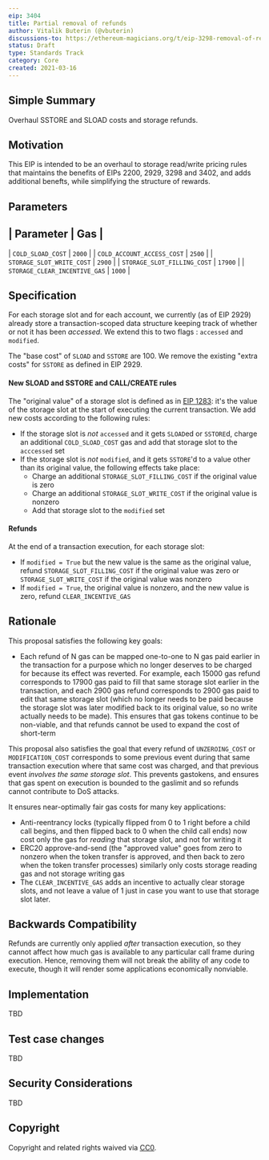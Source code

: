 ```yaml
---
eip: 3404
title: Partial removal of refunds
author: Vitalik Buterin (@vbuterin)
discussions-to: https://ethereum-magicians.org/t/eip-3298-removal-of-refunds/5430
status: Draft
type: Standards Track
category: Core
created: 2021-03-16
---
```


## Simple Summary

Overhaul SSTORE and SLOAD costs and storage refunds.

## Motivation

This EIP is intended to be an overhaul to storage read/write pricing rules that maintains the benefits of EIPs 2200, 2929, 3298 and 3402, and adds additional benefts, while simplifying the structure of rewards.

## Parameters

| Parameter | Gas |
----------------------------
| `COLD_SLOAD_COST` | `2000` |
| `COLD_ACCOUNT_ACCESS_COST` | `2500` |
| `STORAGE_SLOT_WRITE_COST` | `2900` |
| `STORAGE_SLOT_FILLING_COST` | `17900` |
| `STORAGE_CLEAR_INCENTIVE_GAS` | `1000` |

## Specification

For each storage slot and for each account, we currently (as of EIP 2929) already store a transaction-scoped data structure keeping track of whether or not it has been _accessed_. We extend this to two flags : `accessed` and `modified`.

The "base cost" of `SLOAD` and `SSTORE` are 100. We remove the existing "extra costs" for `SSTORE` as defined in EIP 2929.

#### New SLOAD and SSTORE and CALL/CREATE rules

The "original value" of a storage slot is defined as in [EIP 1283](https://eips.ethereum.org/EIPS/eip-1283): it's the value of the storage slot at the start of executing the current transaction. We add new costs according to the following rules:

* If the storage slot is _not_ `accessed` and it gets `SLOAD`ed or `SSTORE`d, charge an additional `COLD_SLOAD_COST` gas and add that storage slot to the `acccessed` set
* If the storage slot is _not_ `modified`, and it gets `SSTORE`'d to a value other than its original value, the following effects take place:
    * Charge an additional `STORAGE_SLOT_FILLING_COST` if the original value is zero
    * Charge an additional `STORAGE_SLOT_WRITE_COST` if the original value is nonzero
    * Add that storage slot to the `modified` set
 
#### Refunds 
 
At the end of a transaction execution, for each storage slot:

* If `modified = True` but the new value is the same as the original value, refund `STORAGE_SLOT_FILLING_COST` if the original value was zero or `STORAGE_SLOT_WRITE_COST` if the original value was nonzero
* If `modified = True`, the original value is nonzero, and the new value is zero, refund `CLEAR_INCENTIVE_GAS`

## Rationale

This proposal satisfies the following key goals:

* Each refund of N gas can be mapped one-to-one to N gas paid earlier in the transaction for a purpose which no longer deserves to be charged for because its effect was reverted. For example, each 15000 gas refund corresponds to 17900 gas paid to fill that same storage slot earlier in the transaction, and each 2900 gas refund corresponds to 2900 gas paid to edit that same storage slot (which no longer needs to be paid because the storage slot was later modified back to its original value, so no write actually needs to be made). This ensures that gas tokens continue to be non-viable, and that refunds cannot be used to expand the cost of short-term 

This proposal also satisfies the goal that every refund of `UNZEROING_COST` or `MODIFICATION_COST` corresponds to some previous event during that same transaction execution where that same cost was charged, and that previous event _involves the same storage slot_. This prevents gastokens, and ensures that gas spent on execution is bounded to the gaslimit and so refunds cannot contribute to DoS attacks.

It ensures near-optimally fair gas costs for many key applications:

* Anti-reentrancy locks (typically flipped from 0 to 1 right before a child call begins, and then flipped back to 0 when the child call ends) now cost only the gas for _reading_ that storage slot, and not for writing it
* ERC20 approve-and-send (the "approved value" goes from zero to nonzero when the token transfer is approved, and then back to zero when the token transfer processes) similarly only costs storage reading gas and not storage writing gas
* The `CLEAR_INCENTIVE_GAS` adds an incentive to actually clear storage slots, and not leave a value of 1 just in case you want to use that storage slot later.

## Backwards Compatibility

Refunds are currently only applied _after_ transaction execution, so they cannot affect how much gas is available to any particular call frame during execution. Hence, removing them will not break the ability of any code to execute, though it will render some applications economically nonviable.

## Implementation

TBD

## Test case changes

TBD

## Security Considerations

TBD

## Copyright
Copyright and related rights waived via [CC0](https://creativecommons.org/publicdomain/zero/1.0/).

